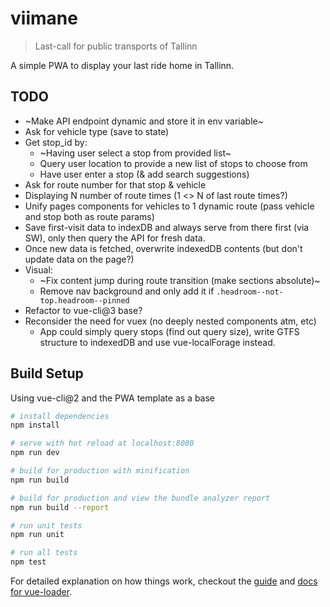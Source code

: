 # viimane

> Last-call for public transports of Tallinn

A simple PWA to display your last ride home in Tallinn.

## TODO
- ~Make API endpoint dynamic and store it in env variable~
- Ask for vehicle type (save to state)
- Get stop_id by:
  - ~Having user select a stop from provided list~
  - Query user location to provide a new list of stops to choose from
  - Have user enter a stop (& add search suggestions)
- Ask for route number for that stop & vehicle
- Displaying N number of route times (1 <> N of last route times?)
- Unify pages components for vehicles to 1 dynamic route (pass vehicle and stop both as route params)
- Save first-visit data to indexDB and always serve from there first (via SW), only then query the API for fresh data.
- Once new data is fetched, overwrite indexedDB contents (but don't update data on the page?)
- Visual:
  - ~Fix content jump during route transition (make sections absolute)~
  - Remove nav background and only add it if `.headroom--not-top.headroom--pinned`
- Refactor to vue-cli@3 base?
- Reconsider the need for vuex (no deeply nested components atm, etc)
  - App could simply query stops (find out query size), write GTFS structure to indexedDB and use vue-localForage instead.


## Build Setup

Using vue-cli@2 and the PWA template as a base

``` bash
# install dependencies
npm install

# serve with hot reload at localhost:8080
npm run dev

# build for production with minification
npm run build

# build for production and view the bundle analyzer report
npm run build --report

# run unit tests
npm run unit

# run all tests
npm test
```

For detailed explanation on how things work, checkout the [guide](http://vuejs-templates.github.io/webpack/) and [docs for vue-loader](http://vuejs.github.io/vue-loader).
